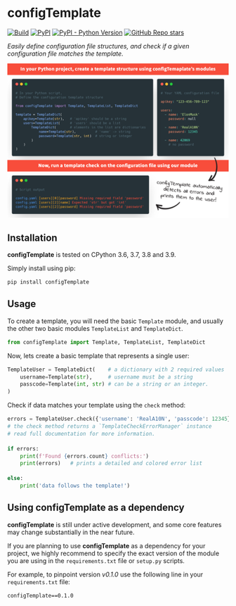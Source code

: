 # configTemplate

[![Build](https://github.com/RealA10N/configTemplate/actions/workflows/build.yaml/badge.svg)](https://github.com/RealA10N/configTemplate/actions/workflows/build.yaml)
[![PyPI](https://img.shields.io/pypi/v/configTemplate)](https://pypi.org/project/configTemplate/)
[![PyPI - Python Version](https://img.shields.io/pypi/pyversions/configTemplate)](https://pypi.org/project/configTemplate/)
[![GitHub Repo stars](https://img.shields.io/github/stars/reala10n/configTemplate?style=social)](https://github.com/RealA10N/configTemplate)

_Easily define configuration file structures, and check if a given
configuration file matches the template._

![configTemplate example use case](https://raw.githubusercontent.com/RealA10N/configTemplate/master/assets/templateExample.png)

## Installation

**configTemplate** is tested on CPython 3.6, 3.7, 3.8 and 3.9.

Simply install using pip:

```bash
pip install configTemplate
```

## Usage

To create a template, you will need the basic `Template` module, and usually the
other two basic modules `TemplateList` and `TemplateDict`.

```python
from configTemplate import Template, TemplateList, TemplateDict
```

Now, lets create a basic template that represents a single user:

```python
TemplateUser = TemplateDict(    # a dictionary with 2 required values
    username=Template(str),     # username must be a string
    passcode=Template(int, str) # can be a string or an integer.
)
```

Check if data matches your template using the `check` method:

```python
errors = TemplateUser.check({'username': 'RealA10N', 'passcode': 12345})
# the check method returns a `TemplateCheckErrorManager` instance
# read full documentation for more information.

if errors:
    print(f'Found {errors.count} conflicts:')
    print(errors)   # prints a detailed and colored error list

else:
    print('data follows the template!')
```

## Using configTemplate as a dependency

**configTemplate** is still under active development, and some core features
may change substantially in the near future.

If you are planning to use **configTemplate** as a dependency for your project,
we highly recommend to specify the exact version of the module you are using
in the `requirements.txt` file or `setup.py` scripts.

For example, to pinpoint version _v0.1.0_ use the following line in your
`requirements.txt` file:

```pip requirements
configTemplate==0.1.0
```
